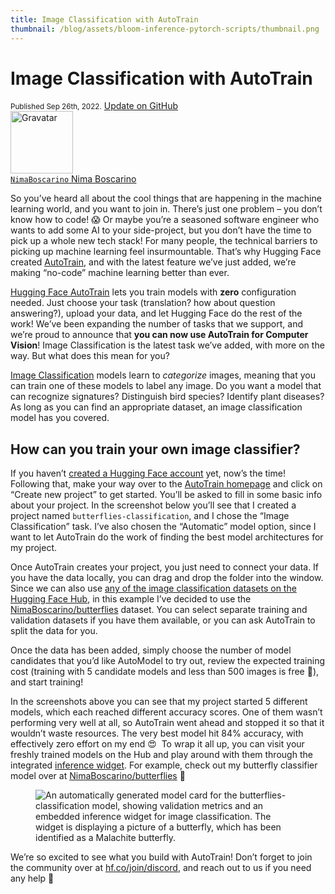 ```yaml
---
title: Image Classification with AutoTrain 
thumbnail: /blog/assets/bloom-inference-pytorch-scripts/thumbnail.png
---
```


<h1>
Image Classification with AutoTrain
</h1>

<div class="blog-metadata">
    <small>Published Sep 26th, 2022.</small>
    <a target="_blank" class="btn no-underline text-sm mb-5 font-sans" href="https://github.com/huggingface/blog/blob/main/autotrain-image-classification.md">
        Update on GitHub
    </a>
</div>

<div class="author-card">
    <a href="/nimaboscarino">
        <img class="avatar avatar-user" src="https://aeiljuispo.cloudimg.io/v7/https://s3.amazonaws.com/moonup/production/uploads/1647889744246-61e6a54836fa261c76dc3760.jpeg?w=200&h=200&f=face" width="100" title="Gravatar">
        <div class="bfc">
            <code>NimaBoscarino</code>
            <span class="fullname">Nima Boscarino</span>
        </div>
    </a>
</div>

<script async defer src="https://unpkg.com/medium-zoom-element@0/dist/medium-zoom-element.min.js"></script>

So you’ve heard all about the cool things that are happening in the machine learning world, and you want to join in. There’s just one problem – you don’t know how to code! 😱 Or maybe you’re a seasoned software engineer who wants to add some AI to your side-project, but you don’t have the time to pick up a whole new tech stack! For many people, the technical barriers to picking up machine learning feel insurmountable. That’s why Hugging Face created [AutoTrain](https://huggingface.co/autotrain), and with the latest feature we’ve just added, we’re making “no-code” machine learning better than ever.

[Hugging Face AutoTrain](https://huggingface.co/autotrain) lets you train models with **zero** configuration needed. Just choose your task (translation? how about question answering?), upload your data, and let Hugging Face do the rest of the work! We’ve been expanding the number of tasks that we support, and we’re proud to announce that **you can now use AutoTrain for Computer Vision**! Image Classification is the latest task we’ve added, with more on the way. But what does this mean for you?

[Image Classification](https://huggingface.co/tasks/image-classification) models learn to *categorize* images, meaning that you can train one of these models to label any image. Do you want a model that can recognize signatures? Distinguish bird species? Identify plant diseases? As long as you can find an appropriate dataset, an image classification model has you covered.

## How can you train your own image classifier?

If you haven’t [created a Hugging Face account](https://huggingface.co/join) yet, now’s the time! Following that, make your way over to the [AutoTrain homepage](https://huggingface.co/autotrain) and click on “Create new project” to get started. You’ll be asked to fill in some basic info about your project. In the screenshot below you’ll see that I created a project named `butterflies-classification`, and I chose the “Image Classification” task. I’ve also chosen the “Automatic” model option, since I want to let AutoTrain do the work of finding the best model architectures for my project.

<figure class="image table text-center m-0 w-full">
  <medium-zoom background="rgba(0,0,0,.7)" alt="The 'New Project' form for AutoTrain, filled out for a new Image Classification project named 'butterflies-classification'." src="https://huggingface.co/datasets/huggingface/documentation-images/resolve/main/blog/autotrain-image-classification/new-project.png"></medium-zoom>
</figure>

Once AutoTrain creates your project, you just need to connect your data. If you have the data locally, you can drag and drop the folder into the window. Since we can also use [any of the image classification datasets on the Hugging Face Hub](https://huggingface.co/datasets?task_categories=task_categories:image-classification), in this example I’ve decided to use the [NimaBoscarino/butterflies](https://huggingface.co/datasets/NimaBoscarino/butterflies) dataset. You can select separate training and validation datasets if you have them available, or you can ask AutoTrain to split the data for you.

<figure class="image table text-center m-0 w-full">
  <medium-zoom background="rgba(0,0,0,.7)" alt="A modal for importing a dataset to the AutoTrain project. A dataset named 'NimaBoscarino/butterflies' has been selected." src="https://huggingface.co/datasets/huggingface/documentation-images/resolve/main/blog/autotrain-image-classification/import-dataset.png"></medium-zoom>
</figure>

<figure class="image table text-center m-0 w-full">
  <medium-zoom background="rgba(0,0,0,.7)" alt="A form showing configurations to select for the imported dataset, including split types and data columns." src="https://huggingface.co/datasets/huggingface/documentation-images/resolve/main/blog/autotrain-image-classification/add-dataset.png"></medium-zoom>
</figure>

Once the data has been added, simply choose the number of model candidates that you’d like AutoModel to try out, review the expected training cost (training with 5 candidate models and less than 500 images is free 🤩), and start training!

<figure class="image table text-center m-0 w-full">
  <medium-zoom background="rgba(0,0,0,.7)" alt="Screenshot showing the model-selection options. Users can choose various numbers of candidate models, and the final training budget is displayed." src="https://huggingface.co/datasets/huggingface/documentation-images/resolve/main/blog/autotrain-image-classification/select-models.png"></medium-zoom>
</figure>

<figure class="image table text-center m-0 w-full">
  <medium-zoom background="rgba(0,0,0,.7)" alt="Five candidate models are being trained, one of which has already completed training." src="https://huggingface.co/datasets/huggingface/documentation-images/resolve/main/blog/autotrain-image-classification/training-in-progress.png"></medium-zoom>
</figure>

<figure class="image table text-center m-0 w-full">
  <medium-zoom background="rgba(0,0,0,.7)" alt="All the candidate models have finished training, with one in the 'stopped' state." src="https://huggingface.co/datasets/huggingface/documentation-images/resolve/main/blog/autotrain-image-classification/training-complete.png"></medium-zoom>
</figure>

In the screenshots above you can see that my project started 5 different models, which each reached different accuracy scores. One of them wasn’t performing very well at all, so AutoTrain went ahead and stopped it so that it wouldn’t waste resources. The very best model hit 84% accuracy, with effectively zero effort on my end 😍  To wrap it all up, you can visit your freshly trained models on the Hub and play around with them through the integrated [inference widget](https://huggingface.co/docs/hub/models-widgets). For example, check out my butterfly classifier model over at [NimaBoscarino/butterflies](https://huggingface.co/NimaBoscarino/butterflies) 🦋

<figure class="image table text-center m-0 w-full">
  <img src="https://huggingface.co/datasets/huggingface/documentation-images/resolve/main/blog/autotrain-image-classification/model-card.png" alt="An automatically generated model card for the butterflies-classification model, showing validation metrics and an embedded inference widget for image classification. The widget is displaying a picture of a butterfly, which has been identified as a Malachite butterfly."/>
</figure>

We’re so excited to see what you build with AutoTrain! Don’t forget to join the community over at [hf.co/join/discord](https://huggingface.co/join/discord), and reach out to us if you need any help 🤗
